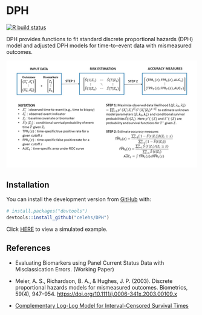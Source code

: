 
<!-- README.md is generated from README.Rmd. Please edit that file -->

# DPH

<!-- badges: start -->

[![R build
status](https://github.com/celehs/DPH/workflows/R-CMD-check/badge.svg)](https://github.com/celehs/DPH/actions)
<!-- badges: end -->

DPH provides functions to fit standard discrete proportional hazards
(DPH) model and adjusted DPH models for time-to-event data with
mismeasured
outcomes.

![](https://github.com/celehs/misclassification/blob/master/flowchart/flowchart-misclassification.jpg?raw=true)

## Installation

You can install the development version from
[GitHub](https://github.com/celehs/DPH) with:

``` r
# install.packages("devtools")
devtools::install_github("celehs/DPH")
```

Click [HERE](articles/sim_example.html) to view a simulated example.

## References

  - Evaluating Biomarkers using Panel Current Status Data with
    Misclassication Errors. (Working Paper)

  - Meier, A. S., Richardson, B. A., & Hughes, J. P. (2003). Discrete
    proportional hazards models for mismeasured outcomes. Biometrics,
    59(4), 947–954. <https://doi.org/10.1111/j.0006-341x.2003.00109.x>

  - [Complementary Log-Log Model for Interval-Censored Survival
    Times](https://documentation.sas.com/?cdcId=statcdc&cdcVersion=14.2&docsetId=statug&docsetTarget=statug_logistic_examples19.htm&locale=en#statug.logistic.logx12codea)
